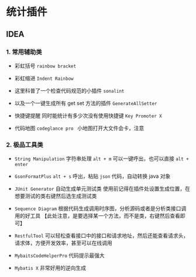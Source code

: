 # 统计插件

## IDEA

### 1. 常用辅助类

- 彩虹括号 `rainbow bracket`

- 彩虹缩进 `Indent Rainbow` 

- 这里科普了一个检查代码规范的小插件 `sonalint`

- 以及一个一键生成所有 get set 方法的插件 `GenerateAllSetter`

- 快捷键提醒 同时能统计有多少次没有使用快捷键 `Key Promoter X`

- 代码地图 `codeglance pro ` 小地图打开大文件会卡，注意



### 2. 极品工具类

- `String Manipulation` 字符串处理 `alt + m` 可以一键呼出，也可以直接 `alt + enter`

- `GsonFormatPlus` `alt + s` 呼出，粘贴 `json` 代码，自动转换 java 对象
- `JUnit Generator` 自动生成单元测试类 使用前记得在插件处设置生成位置，在想要测试的类右键然后选生成测试类

- `Sequence Diagram` 根据代码生成调用时序图，分析源码或者是分析类接口调用的好工具 【此处注意，是要选择某一个方法，而不是类，右键然后查看即可】

- `RestfulTool` 可以轻松查看接口中的接口和请求地址，然后还能查看请求头，请求体，方便开发效率，甚至可以在线调用
- `MybaitsCodeHelperPro` 代码提示最强大
- `Mybatis X` 非常好用的逆向生成